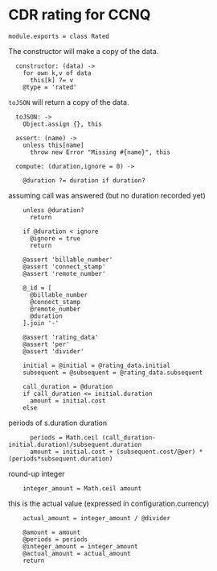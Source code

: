CDR rating for CCNQ
===================

    module.exports = class Rated

The constructor will make a copy of the data.

      constructor: (data) ->
        for own k,v of data
          this[k] ?= v
        @type = 'rated'

`toJSON` will return a copy of the data.

      toJSON: ->
        Object.assign {}, this

      assert: (name) ->
        unless this[name]
          throw new Error "Missing #{name}", this

      compute: (duration,ignore = 0) ->

        @duration ?= duration if duration?

assuming call was answered (but no duration recorded yet)

        unless @duration?
          return

        if @duration < ignore
          @ignore = true
          return

        @assert 'billable_number'
        @assert 'connect_stamp'
        @assert 'remote_number'

        @_id = [
          @billable_number
          @connect_stamp
          @remote_number
          @duration
        ].join '-'

        @assert 'rating_data'
        @assert 'per'
        @assert 'divider'

        initial = @initial = @rating_data.initial
        subsequent = @subsequent = @rating_data.subsequent

        call_duration = @duration
        if call_duration <= initial.duration
          amount = initial.cost
        else

periods of s.duration duration

          periods = Math.ceil (call_duration-initial.duration)/subsequent.duration
          amount = initial.cost + (subsequent.cost/@per) * (periods*subsequent.duration)

round-up integer

        integer_amount = Math.ceil amount

this is the actual value (expressed in configuration.currency)

        actual_amount = integer_amount / @divider

        @amount = amount
        @periods = periods
        @integer_amount = integer_amount
        @actual_amount = actual_amount
        return
